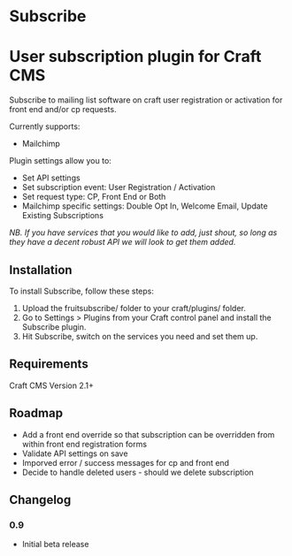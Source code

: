 # Subscribe

# User subscription plugin for Craft CMS

Subscribe to mailing list software on craft user registration or activation for front end and/or cp requests.

Currently supports:

* Mailchimp

Plugin settings allow you to:

* Set API settings
* Set subscription event: User Registration / Activation
* Set request type: CP, Front End or Both
* Mailchimp specific settings: Double Opt In, Welcome Email, Update Existing Subscriptions


_NB. If you have services that you would like to add, just shout, so long as they have a decent robust API we will look to get them added._

## Installation

To install Subscribe, follow these steps:

1.  Upload the fruitsubscribe/ folder to your craft/plugins/ folder.
2.  Go to Settings > Plugins from your Craft control panel and install the Subscribe plugin.
3.  Hit Subscribe, switch on the services you need and set them up.

## Requirements

Craft CMS Version 2.1+

## Roadmap

* Add a front end override so that subscription can be overridden from within front end registration forms
* Validate API settings on save
* Imporved error / success messages for cp and front end
* Decide to handle deleted users - should we delete subscription

## Changelog

### 0.9

* Initial beta release
